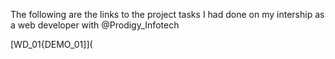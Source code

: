 The following are the links to the project tasks I had done on my intership as a web developer with @Prodigy_Infotech

[WD_01{DEMO_01]](
